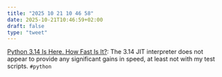 ```yaml
---
title: "2025 10 21 10 46 58"
date: 2025-10-21T10:46:59+02:00
draft: false
type: "tweet"
---
```

[Python 3.14 Is Here. How Fast Is It?](https://blog.miguelgrinberg.com/post/python-3-14-is-here-how-fast-is-it): The 3.14 JIT interpreter does not appear to provide any significant gains in speed, at least not with my test scripts. `#python`
